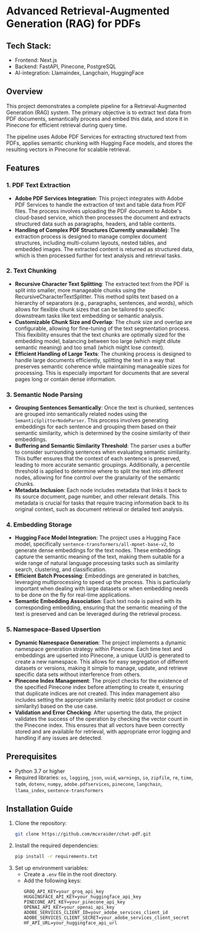 # Advanced Retrieval-Augmented Generation (RAG) for PDFs

## Tech Stack:

- Frontend: Next.js
- Backend: FastAPI, Pinecone, PostgreSQL
- AI-integration: Llamaindex, Langchain, HuggingFace

## Overview

This project demonstrates a complete pipeline for a Retrieval-Augmented Generation (RAG) system. The primary objective is to extract text data from PDF documents, semantically process and embed this data, and store it in Pinecone for efficient retrieval during query time. 

The pipeline uses Adobe PDF Services for extracting structured text from PDFs, applies semantic chunking with Hugging Face models, and stores the resulting vectors in Pinecone for scalable retrieval.

## Features

### 1. **PDF Text Extraction**
   - **Adobe PDF Services Integration**: This project integrates with Adobe PDF Services to handle the extraction of text and table data from PDF files. The process involves uploading the PDF document to Adobe's cloud-based service, which then processes the document and extracts structured data such as paragraphs, headers, and table contents.
   - **Handling of Complex PDF Structures (Currently unavailable)**: The extraction process is designed to manage complex document structures, including multi-column layouts, nested tables, and embedded images. The extracted content is returned as structured data, which is then processed further for text analysis and retrieval tasks.

### 2. **Text Chunking**
   - **Recursive Character Text Splitting**: The extracted text from the PDF is split into smaller, more manageable chunks using the RecursiveCharacterTextSplitter. This method splits text based on a hierarchy of separators (e.g., paragraphs, sentences, and words), which allows for flexible chunk sizes that can be tailored to specific downstream tasks like text embedding or semantic analysis.
   - **Customizable Chunk Size and Overlap**: The chunk size and overlap are configurable, allowing for fine-tuning of the text segmentation process. This flexibility ensures that the text chunks are optimally sized for the embedding model, balancing between too large (which might dilute semantic meaning) and too small (which might lose context).
   - **Efficient Handling of Large Texts**: The chunking process is designed to handle large documents efficiently, splitting the text in a way that preserves semantic coherence while maintaining manageable sizes for processing. This is especially important for documents that are several pages long or contain dense information.

### 3. **Semantic Node Parsing**
   - **Grouping Sentences Semantically**: Once the text is chunked, sentences are grouped into semantically related nodes using the `SemanticSplitterNodeParser`. This process involves generating embeddings for each sentence and grouping them based on their semantic similarity, which is determined by the cosine similarity of their embeddings.
   - **Buffering and Semantic Similarity Threshold**: The parser uses a buffer to consider surrounding sentences when evaluating semantic similarity. This buffer ensures that the context of each sentence is preserved, leading to more accurate semantic groupings. Additionally, a percentile threshold is applied to determine where to split the text into different nodes, allowing for fine control over the granularity of the semantic chunks.
   - **Metadata Inclusion**: Each node includes metadata that links it back to its source document, page number, and other relevant details. This metadata is crucial for tasks that require tracing information back to its original context, such as document retrieval or detailed text analysis.

### 4. **Embedding Storage**
   - **Hugging Face Model Integration**: The project uses a Hugging Face model, specifically `sentence-transformers/all-mpnet-base-v2`, to generate dense embeddings for the text nodes. These embeddings capture the semantic meaning of the text, making them suitable for a wide range of natural language processing tasks such as similarity search, clustering, and classification.
   - **Efficient Batch Processing**: Embeddings are generated in batches, leveraging multiprocessing to speed up the process. This is particularly important when dealing with large datasets or when embedding needs to be done on the fly for real-time applications.
   - **Semantic Embedding Association**: Each text node is paired with its corresponding embedding, ensuring that the semantic meaning of the text is preserved and can be leveraged during the retrieval process.

### 5. **Namespace-Based Upsertion**
   - **Dynamic Namespace Generation**: The project implements a dynamic namespace generation strategy within Pinecone. Each time text and embeddings are upserted into Pinecone, a unique UUID is generated to create a new namespace. This allows for easy segregation of different datasets or versions, making it simple to manage, update, and retrieve specific data sets without interference from others.
   - **Pinecone Index Management**: The project checks for the existence of the specified Pinecone index before attempting to create it, ensuring that duplicate indices are not created. This index management also includes setting the appropriate similarity metric (dot product or cosine similarity) based on the use case.
   - **Validation and Error Checking**: After upserting the data, the project validates the success of the operation by checking the vector count in the Pinecone index. This ensures that all vectors have been correctly stored and are available for retrieval, with appropriate error logging and handling if any issues are detected.


## Prerequisites

- Python 3.7 or higher
- Required libraries: `os`, `logging`, `json`, `uuid`, `warnings`, `io`, `zipfile`, `re`, `time`, `tqdm`, `dotenv`, `numpy`, `adobe.pdfservices`, `pinecone`, `langchain`, `llama_index`, `sentence-transformers`


## Installation Guide

1. Clone the repository:
   ```bash
   git clone https://github.com/mcxraider/chat-pdf.git
   ```
2. Install the required dependencies:
   ```bash
   pip install -r requirements.txt
   ```
3. Set up environment variables:
   - Create a `.env` file in the root directory.
   - Add the following keys:
     ```plaintext
     GROQ_API_KEY=your_groq_api_key
     HUGGINGFACE_API_KEY=your_huggingface_api_key
     PINECONE_API_KEY=your_pinecone_api_key
     OPENAI_API_KEY=your_openai_api_key
     ADOBE_SERVICES_CLIENT_ID=your_adobe_services_client_id
     ADOBE_SERVICES_CLIENT_SECRET=your_adobe_services_client_secret
     HF_API_URL=your_huggingface_api_url
     ```

